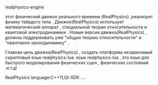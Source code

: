 realphysics-engine

этот физический движок реального времени (RealPhysics) ,реализует физику твёрдого тела . Движок(RealPhysics) использует математический аппарат , специальной теории относительности и квантовой электродинамики . Новые версии движка(RealPhysics) , должны поддерживать уже "общую теорию относительности" и "квантовою хронодинамику" . 

Главная цель движка(RealPhysics) , создать платформа независимый скриптовый язык realphysics-lua. язык realphysics-lua , это язык для быстрого моделирования физических сцен , физических состояний .и.т.д!


RealPhysics language:C++11,Qt-SDK ....